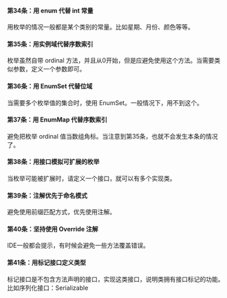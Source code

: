 #### 第34条：用 enum 代替 int 常量
用枚举的情况一般都是某个类别的常量。比如星期、月份、颜色等等。

#### 第35条：用实例域代替序数索引
枚举虽然自带 ordinal 方法，并且从0开始，但是应避免使用这个方法。当需要类似参数，定义一个参数即可。

#### 第36条：用 EnumSet 代替位域
当需要多个枚举值的集合时，使用 EnumSet。一般情况下，用不到这个。

#### 第37条：用 EnumMap 代替序数索引
避免把枚举 ordinal 值当数组角标。当注意到第35条，也就不会发生本条的情况了。

#### 第38条：用接口模拟可扩展的枚举
当枚举可能被扩展时，请定义一个接口，就可以有多个实现类。

#### 第39条：注解优先于命名模式
避免使用前缀匹配方式，优先使用注解。

#### 第40条：坚持使用 Override 注解
IDE一般都会提示，有时候会避免一些方法覆盖错误。

#### 第41条：用标记接口定义类型
标记接口是不包含方法声明的接口，实现这类接口，说明类拥有接口标记的功能。比如序列化接口：Serializable